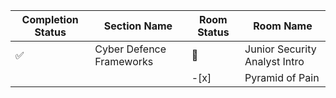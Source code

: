 | Completion Status | Section Name             | Room Status | Room Name                     |
|-------------------|--------------------------|-------------|-------------------------------|
|✅                 | Cyber Defence Frameworks | 🔲         | Junior Security Analyst Intro |
| |  | -[x] | Pyramid of Pain |

